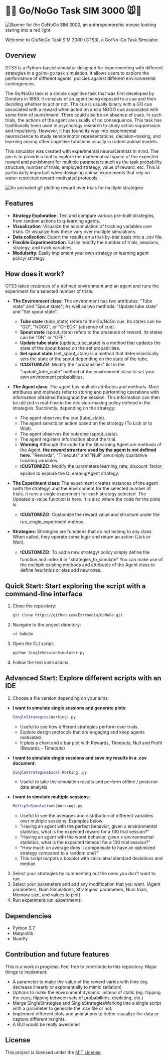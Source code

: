 # 🚦🧠 Go/NoGo Task SIM 3000 🐭🛑
![Banner for the GoNoGo SIM 3000, an anthropomorphic mouse looking staring into a red light](Images/Gonogogithub.png)

Welcome to Go/NoGo Task SIM 3000 (GTS3), a Go/No-Go Task Simulator.

## Overview

GTS3 is a Python-based simulator designed for experimenting with different strategies in a go/no-go task simulation. It allows users to explore the performance of different agents' policies against different environmental contingencies.

The Go/NoGo task is a simple cognitive task that was first developed by Donders in 1868. It consists of an agent being exposed to a cue and then deciding whether to act or not. The cue is usually binary with a GO cue associated with a reward when acted on and a NOGO cue associated with some form of punishment. There could also be an absence of cues. In such trials, the actions of the agent are usually of no consequence. This task has traditionally been used in psychology research to study action suppression and  impulsivity. However, it has found its way into experimental neuroscience to study sensorimotor representations, decision-making, and learning among other cognitive functions usually in rodent animal models. 

This simulator was created with experimental neuroscientists in mind. The aim is to provide a tool to explore the mathematical space of the expected reward and punishment for multiple parameters such as the task probability structure, number of trials, employed strategy, value of reward, etc. This is particularly important when designing animal experiments that rely on water-restricted reward-motivated protocols.

![An animated gif plotting reward over trials for multiple strategies](ExamplePlots/100TrialsAllstrategies.gif)


## Features

- **Strategy Exploration**: Test and compare various pre-built strategies, from random actions to q-learning agents.
- **Visualization**: Visualize the accumulation of tracking variables over trials. Or visualize how these vary over multiple simulations.
- **Data collection**: Export the results on a trial-by-trial basis into a .csv file.  
- **Flexible Experimentation**: Easily modify the number of trials, sessions, strategy, and track variables.
- **Modularity**: Easily implement your own strategy or learning agent policy/ strategy.

## How does it work?

GTS3 takes instances of a defined environment and an agent and runs the experiment for a selected number of trials:

- **The Environment class**: The environment has two attributes: "Tube state" and "Spout state"; As well as two methods: "Update tube state" and "Set spout state".
   - **Tube state** (tube_state) refers to the Go/NoGo cue. Its states can be "GO", "NOGO", or "CHECK" (absence of cue).
   - **Spout state** (spout_state) refers to the presence of reward. Its states can be "ON" or "OFF".
   - **Update tube state** (update_tube_state) is a method that updates the state of the spout based on the set probabilities.
   - **Set spout state** (set_spout_state) is a method that deterministically sets the state of the spout depending on the state of the tube.
   - ❗**CUSTOMIZE**❗: Modify the "probabilities" list in the "update_tube_state" method of the environment class to set your own environment probabilities.
 
- **The Agent class**: The agent has multiple attributes and methods. Most attributes and methods refer to storing and performing operations with information obtained throughout the session. This information can then be utilized in real-time in the decision-making policy defined in the strategies. Succinctly, depending on the strategy:
   - The agent observes the cue (tube_state). 
   - The agent selects an action based on the strategy (To Lick or to Wait).
   - The agent observes the outcome (spout_state).
   - The agent registers information about the trial.
   -  **Warning** Although the code for the QLearning Agent are methods of the Agent, **the reward structure used by the agent is not defined here**. "Rewards", "Timeouts" and "Null" are simply qualitative tracking variables.
   - ❗**CUSTOMIZE**❗: Modify the parameters learning_rate, discount_factor, epsilon to explore the QLearningAgent strategy.

- **The Experiment class**: The experiment creates instances of the agent (with the strategy) and the environment for the selected number of trials. It runs a single experiment for each strategy selected. The Updated q-value function is here. It is also where the code for the plots is.
  - ❗**CUSTOMIZE**❗: Customize the reward value and structure under the run_single_experiment method.

- **Strategies**: Strategies are functions that do not belong to any class. When called, they operate some logic and return an action (Lick or Wait).
  - ❗**CUSTOMIZE**❗: To add a new strategy/ policy simply define the function and index it in "strategies_to_simulate" You can make use of the multiple existing methods and attributes of the Agent class to define heuristics or else add new ones.
 

    
## Quick Start: Start exploring the script with a command-line interface

1. Clone the repository:
    ```bash
    git clone https://github.com/Estrondio/GoNoGo.git
    ```
2. Navigate to the project directory:
    ```bash
    cd GoNoGo
    ```
3. Open the CLI script:
    ```bash
    python SingleSessionSimulator.py
    ```
4. Follow the text instructions.

## Advanced Start: Explore different scripts with an IDE

1. Choose a file version depending on your aims:
  - **I want to simulate single sessions and generate plots**:
     ```bash
    SingleStrategies[Working].py
     ```
     - Useful to see how different strategies perform over trials.
     - Explore design protocols that are engaging and keep agents motivated.  
     - It plots  a chart and a bar plot with Rewards, Timeouts, Null and Profit (Rewards - Timeouts)

  - **I want to simulate single sessions and save my results in a .csv document**:
     ```bash
    SingleStrategiesExcel[Working].py
     ```
     - Useful to take the simulation results and perform offline / posterior data analysis

  - **I want to simulate multiple sessions**:
     ```bash
    MultipleSimulations[Working].py
     ```
     - Useful to see the averages and distribution of different variables over multiple sessions. Examples below:
     - "Having an agent with the perfect behavior, given x environmental statistics, what is the expected reward for a 100 trial session?"
     - "Having an agent with the worst behavior, given x environmental statistics, what is the expected timeout for a 100 trial session?"
     - "How much on average does it compensate to have an optimized strategy compared to a random one?"
     - This script outputs a boxplot with calculated standard deviations and median.

2. Select your strategies by commenting out the ones you don't want to run.
3. Select your parameters and add any modification that you want. (Agent parameters, Num Simulations, Strategies' parameters, Num trials, Memory size, and values to plot).
4. Run experiment.run_experiment()

## Dependencies

- Python 3.7
- Matplotlib
- NumPy

## Contribution and future features

This is a work in progress. Feel free to contribute to this repository.
Major things to implement:
* A parameter to make the value of the reward varies with time (eg. decrease linearly or exponentially to mimic satiation)
* Options to make the environment dynamic instead of static (eg. flipping the cues, flipping between sets of probabilities, depleting, etc.)
* Merge SingleStrategies and SingleStrategiesWorking into a single script with a parameter to generate the .csv file or not.
* Implement different plots and animations to better visualize the data or capture different insights.
* A GUI would be really awesome!

## License

This project is licensed under the [MIT License](LICENSE).
